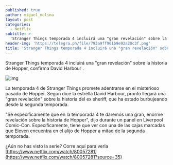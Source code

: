 ```yaml
---
published: true
author: miguel_molina
layout: post
categories:
  - Netflix
subtitle: >-
  'Stranger Things temporada 4 incluirá una "gran revelación" sobre la historia de Hopper'
header-img: 'https://telegra.ph/file/793a9ff961b9e92a28c3f.png'
title: 'Stranger Things temporada 4 incluirá una "gran revelación" sobre la historia de Hopper'
---
```


Stranger Things temporada 4 incluirá una "gran revelación" sobre la historia de Hopper, confirma David Harbour .

  <!--break-->

![img](https://telegra.ph/file/793a9ff961b9e92a28c3f.png) 

La temporada 4 de Stranger Things promete adentrarse en el misterioso pasado de Hopper. Según dice la estrella David Harbour, pronto llegará una "gran revelación" sobre la historia del ex sheriff, que ha estado burbujeando desde la segunda temporada. 

"Sé específicamente que en la temporada 4 te daremos una gran, enorme revelación sobre la historia de Hopper", dijo durante un panel en Liverpool Comic-Con. Específicamente, tiene que ver con una de las cajas marcadas que Eleven encuentra en el alijo de Hopper a mitad de la segunda temporada.



¿Aún no has visto la serie? Corre aquí para verla [https://www.netflix.com/watch/80057281](https://www.netflix.com/watch/80057281?source=35)


